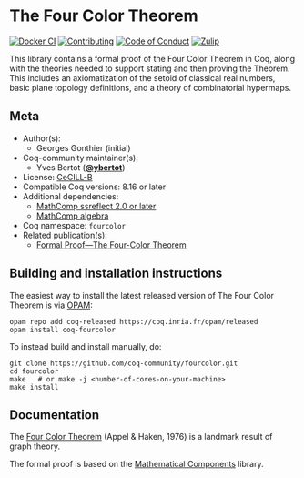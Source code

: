 <!---
This file was generated from `meta.yml`, please do not edit manually.
Follow the instructions on https://github.com/coq-community/templates to regenerate.
--->
# The Four Color Theorem

[![Docker CI][docker-action-shield]][docker-action-link]
[![Contributing][contributing-shield]][contributing-link]
[![Code of Conduct][conduct-shield]][conduct-link]
[![Zulip][zulip-shield]][zulip-link]

[docker-action-shield]: https://github.com/coq-community/fourcolor/actions/workflows/docker-action.yml/badge.svg?branch=master
[docker-action-link]: https://github.com/coq-community/fourcolor/actions/workflows/docker-action.yml

[contributing-shield]: https://img.shields.io/badge/contributions-welcome-%23f7931e.svg
[contributing-link]: https://github.com/coq-community/manifesto/blob/master/CONTRIBUTING.md

[conduct-shield]: https://img.shields.io/badge/%E2%9D%A4-code%20of%20conduct-%23f15a24.svg
[conduct-link]: https://github.com/coq-community/manifesto/blob/master/CODE_OF_CONDUCT.md

[zulip-shield]: https://img.shields.io/badge/chat-on%20zulip-%23c1272d.svg
[zulip-link]: https://coq.zulipchat.com/#narrow/stream/237663-coq-community-devs.20.26.20users



This library contains a formal proof of the Four Color Theorem in Coq,
along with the theories needed to support stating and then proving the Theorem.
This includes an axiomatization of the setoid of classical real numbers,
basic plane topology definitions, and a theory of combinatorial hypermaps.

## Meta

- Author(s):
  - Georges Gonthier (initial)
- Coq-community maintainer(s):
  - Yves Bertot ([**@ybertot**](https://github.com/ybertot))
- License: [CeCILL-B](LICENSE)
- Compatible Coq versions: 8.16 or later
- Additional dependencies:
  - [MathComp ssreflect 2.0 or later](https://math-comp.github.io)
  - [MathComp algebra](https://math-comp.github.io)
- Coq namespace: `fourcolor`
- Related publication(s):
  - [Formal Proof—The Four-Color Theorem](https://www.ams.org/notices/200811/tx081101382p.pdf) 

## Building and installation instructions

The easiest way to install the latest released version of The Four Color Theorem
is via [OPAM](https://opam.ocaml.org/doc/Install.html):

```shell
opam repo add coq-released https://coq.inria.fr/opam/released
opam install coq-fourcolor
```

To instead build and install manually, do:

``` shell
git clone https://github.com/coq-community/fourcolor.git
cd fourcolor
make   # or make -j <number-of-cores-on-your-machine> 
make install
```


## Documentation

The [Four Color Theorem](https://en.wikipedia.org/wiki/Four_color_theorem) (Appel & Haken, 1976) is a landmark result of graph theory.

The formal proof is based on the [Mathematical Components](https://github.com/math-comp/math-comp) library.
